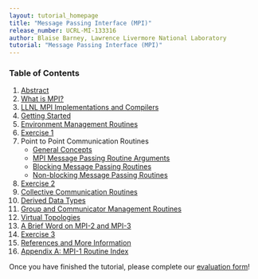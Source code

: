 ```yaml
---
layout: tutorial_homepage
title: "Message Passing Interface (MPI)"
release_number: UCRL-MI-133316
author: Blaise Barney, Lawrence Livermore National Laboratory
tutorial: "Message Passing Interface (MPI)"
---
```


### Table of Contents

1. [Abstract](abstract)
2. [What is MPI?](what_is_mpi)
3. [LLNL MPI Implementations and Compilers](implementations)
4. [Getting Started](getting_started)
5. [Environment Management Routines](environment_management_routines)
6. [Exercise 1](exercise_1)
7. Point to Point Communication Routines
    * [General Concepts](general_concepts)
    * [MPI Message Passing Routine Arguments](routine_args)
    * [Blocking Message Passing Routines](blocking)
    * [Non-blocking Message Passing Routines](non_blocking)
8. [Exercise 2](exercise_2)
9. [Collective Communication Routines](collective_communication_routines)
10. [Derived Data Types](derived_data_types)
11. [Group and Communicator Management Routines](management_routines)
12. [Virtual Topologies](virtual_topologies)
13. [A Brief Word on MPI-2 and MPI-3](mpi2_mpi3)
14. [Exercise 3](exercise_3)
15. [References and More Information](references)
16. [Appendix A: MPI-1 Routine Index](appendix_a)

Once you have finished the tutorial, please complete our [evaluation form](https://hpc.llnl.gov/training/tutorials/evaluation-form)!
